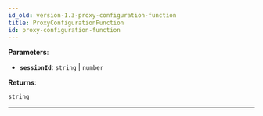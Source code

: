 ```yaml
---
id_old: version-1.3-proxy-configuration-function
title: ProxyConfigurationFunction
id: proxy-configuration-function
---
```


<a name="proxyconfigurationfunction"></a>

**Parameters**:

- **`sessionId`**: `string` | `number`

**Returns**:

`string`

---
